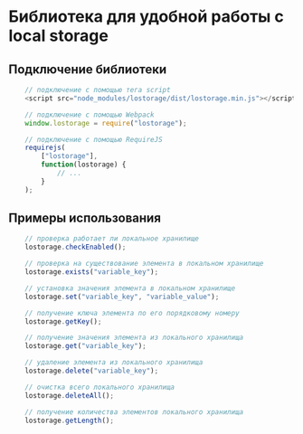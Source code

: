 # Библиотека для удобной работы с local storage

## Подключение библиотеки

```javascript
    // подключение с помощью тега script
    <script src="node_modules/lostorage/dist/lostorage.min.js"></script>
```

```javascript
    // подключение с помощью Webpack
    window.lostorage = require("lostorage");
```

```javascript
    // подключение с помощью RequireJS
    requirejs(
        ["lostorage"],
        function(lostorage) {
            // ...
        }
    );
```

## Примеры использования

```javascript
    // проверка работает ли локальное хранилище
    lostorage.checkEnabled();
```

```javascript
    // проверка на существование элемента в локальном хранилище
    lostorage.exists("variable_key");
```

```javascript
    // установка значения элемента в локальном хранилище
    lostorage.set("variable_key", "variable_value");
```

```javascript
    // получение ключа элемента по его порядковому номеру
    lostorage.getKey();
```

```javascript
    // получение значения элемента из локального хранилища
    lostorage.get("variable_key");
```

```javascript
    // удаление элемента из локального хранилища
    lostorage.delete("variable_key");
```

```javascript
    // очистка всего локального хранилища
    lostorage.deleteAll();
```

```javascript
    // получение количества элементов локального хранилища
    lostorage.getLength();
```